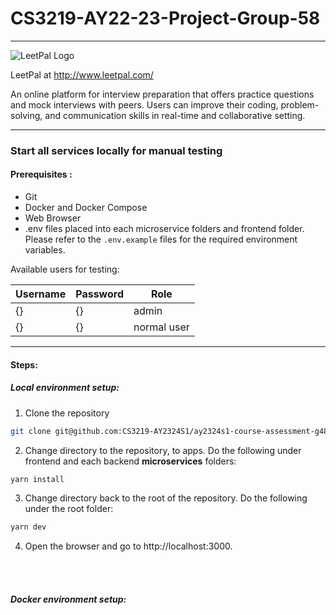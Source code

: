 # CS3219-AY22-23-Project-Group-58
---

![LeetPal Logo](image.png)

LeetPal at http://www.leetpal.com/

An online platform for interview preparation that offers practice questions and mock interviews with peers. Users can improve their coding, problem-solving, and communication skills in real-time and collaborative setting.

---

### Start all services locally for manual testing

#### Prerequisites : 
- Git
- Docker and Docker Compose
- Web Browser
- .env files placed into each microservice folders and frontend folder. Please refer to the `.env.example` files for the required environment variables.


Available users for testing:

| Username | Password | Role     |
|----------|----------|----------|
| {}      | {}      | admin      |
| {}      | {}      |normal user |

---
#### Steps:

##### Local environment setup:
1. Clone the repository
```bash
git clone git@github.com:CS3219-AY2324S1/ay2324s1-course-assessment-g48.git
```
2. Change directory to the repository, to apps. Do the following under frontend and each backend **microservices** folders:
```bash
yarn install
```
3. Change directory back to the root of the repository. Do the following under the root folder:
```bash
yarn dev
```
4. Open the browser and go to http://localhost:3000.

<br></br>

##### Docker environment setup:


